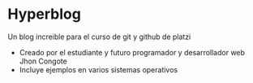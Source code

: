 # Hyperblog
Un blog increible para el curso de git y github de platzi

* Creado por el estudiante y futuro programador y desarrollador web Jhon Congote
* Incluye ejemplos en varios sistemas operativos